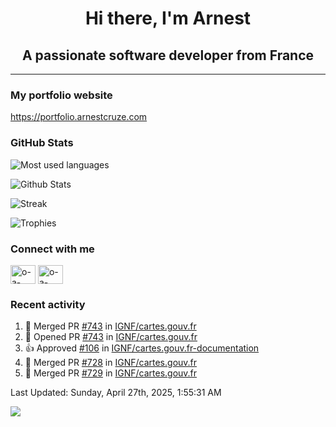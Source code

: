 <h1 align="center">Hi there, I'm Arnest</h1>
<h2 align="center">A passionate software developer from France</h2>

---

### My portfolio website

https://portfolio.arnestcruze.com

### GitHub Stats

![Most used languages](https://github-readme-stats.vercel.app/api/top-langs/?username=ocruze&langs_count=10&layout=compact&hide=tsql)

![Github Stats](https://github-readme-stats.vercel.app/api?username=ocruze&count_private=true&show_icons=true&title_color=fff&text_color=fff&bg_color=30,36d1dc,904e95)

![Streak](https://github-readme-streak-stats.herokuapp.com/?user=ocruze&)

![Trophies](https://github-profile-trophy.vercel.app/?username=ocruze)

### Connect with me

<p align="left">
  <a href="mailto:o.cruze@live.com" target="blank"><img align="center" src="https://upload.wikimedia.org/wikipedia/commons/d/df/Microsoft_Office_Outlook_%282018%E2%80%93present%29.svg" alt="o-a-cruze" height="30" width="40" /></a>
  <a href="https://linkedin.com/in/o-a-cruze" target="blank"><img align="center" src="https://raw.githubusercontent.com/rahuldkjain/github-profile-readme-generator/master/src/images/icons/Social/linked-in-alt.svg" alt="o-a-cruze" height="30" width="40" /></a>
</p>

### Recent activity

<!--RECENT_ACTIVITY:start-->
1. 🎉 Merged PR [#743](https://github.com/IGNF/cartes.gouv.fr/pull/743) in [IGNF/cartes.gouv.fr](https://github.com/IGNF/cartes.gouv.fr)
2. 💪 Opened PR [#743](https://github.com/IGNF/cartes.gouv.fr/pull/743) in [IGNF/cartes.gouv.fr](https://github.com/IGNF/cartes.gouv.fr)
3. 👍 Approved [#106](https://github.com/IGNF/cartes.gouv.fr-documentation/pull/106#pullrequestreview-2746052851) in [IGNF/cartes.gouv.fr-documentation](https://github.com/IGNF/cartes.gouv.fr-documentation)
4. 🎉 Merged PR [#728](https://github.com/IGNF/cartes.gouv.fr/pull/728) in [IGNF/cartes.gouv.fr](https://github.com/IGNF/cartes.gouv.fr)
5. 🎉 Merged PR [#729](https://github.com/IGNF/cartes.gouv.fr/pull/729) in [IGNF/cartes.gouv.fr](https://github.com/IGNF/cartes.gouv.fr)
<!--RECENT_ACTIVITY:end-->

<!--RECENT_ACTIVITY:last_update-->
Last Updated: Sunday, April 27th, 2025, 1:55:31 AM
<!--RECENT_ACTIVITY:last_update_end-->

[![](https://visitcount.itsvg.in/api?id=ocruze&label=Profile%20Views&pretty=false)](https://visitcount.itsvg.in)
